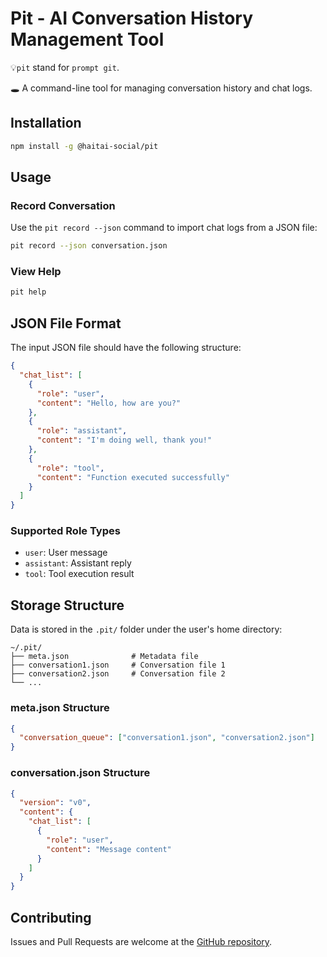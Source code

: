 # Pit - AI Conversation History Management Tool

💡`pit` stand for `prompt git`.

🕳️ A command-line tool for managing conversation history and chat logs.

## Installation

```bash
npm install -g @haitai-social/pit
```

## Usage

### Record Conversation

Use the `pit record --json` command to import chat logs from a JSON file:

```bash
pit record --json conversation.json
```

### View Help

```bash
pit help
```

## JSON File Format

The input JSON file should have the following structure:

```json
{
  "chat_list": [
    {
      "role": "user",
      "content": "Hello, how are you?"
    },
    {
      "role": "assistant", 
      "content": "I'm doing well, thank you!"
    },
    {
      "role": "tool",
      "content": "Function executed successfully"
    }
  ]
}
```

### Supported Role Types

- `user`: User message
- `assistant`: Assistant reply
- `tool`: Tool execution result

## Storage Structure

Data is stored in the `.pit/` folder under the user's home directory:

```
~/.pit/
├── meta.json              # Metadata file
├── conversation1.json     # Conversation file 1
├── conversation2.json     # Conversation file 2
└── ...
```

### meta.json Structure

```json
{
  "conversation_queue": ["conversation1.json", "conversation2.json"]
}
```

### conversation.json Structure

```json
{
  "version": "v0",
  "content": {
    "chat_list": [
      {
        "role": "user",
        "content": "Message content"
      }
    ]
  }
}
```

## Contributing

Issues and Pull Requests are welcome at the [GitHub repository](https://github.com/haitai-social/pit).
